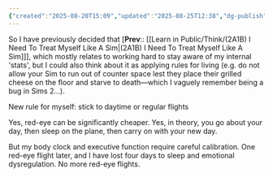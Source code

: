 ```yaml
---
{"created":"2025-08-20T15:09","updated":"2025-08-25T12:38","dg-publish":true,"dg-permalink":"think/2a1b5","id":"2a1b5","dg-path":"Think/(2A1B5) Prefer daytime flights and avoid red-eye.md","permalink":"/think/2a1b5/","dgPassFrontmatter":true,"noteIcon":"1"}
---
```


So I have previously decided that [**Prev**:: [[Learn in Public/Think/(2A1B) I Need To Treat Myself Like A Sim\|(2A1B) I Need To Treat Myself Like A Sim]]], which mostly relates to working hard to stay aware of my internal 'stats', but I could also think about it as applying rules for living (e.g. do not allow your Sim to run out of counter space lest they place their grilled cheese on the floor and starve to death—which I vaguely remember being a bug in Sims 2...). 

New rule for myself: stick to daytime or regular flights

Yes, red-eye can be significantly cheaper. Yes, in theory, you go about your day, then sleep on the plane, then carry on with your new day.  

But my body clock and executive function require careful calibration. One red-eye flight later, and I have lost four days to sleep and emotional dysregulation. No more red-eye flights. 